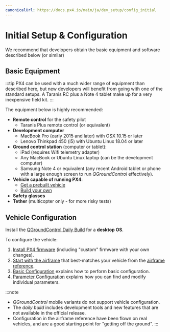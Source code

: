 ```yaml
---
canonicalUrl: https://docs.px4.io/main/ja/dev_setup/config_initial
---
```


# Initial Setup & Configuration

We recommend that developers obtain the basic equipment and software described below (or similar)

## Basic Equipment

:::tip
PX4 can be used with a much wider range of equipment than described here, but new developers will benefit from going with one of the standard setups.
A Taranis RC plus a Note 4 tablet make up for a very inexpensive field kit.
:::

The equipment below is highly recommended:

- **Remote control** for the safety pilot
  - Taranis Plus remote control (or equivalent)
- **Development computer**
  * MacBook Pro (early 2015 and later) with OSX 10.15 or later
  * Lenovo Thinkpad 450 (i5) with Ubuntu Linux 18.04 or later
- **Ground control station** (computer or tablet):
  * iPad (requires Wifi telemetry adapter)
  * Any MacBook or Ubuntu Linux laptop (can be the development computer)
  * Samsung Note 4 or equivalent (any recent Android tablet or phone with a large enough screen to run *QGroundControl* effectively).
- **Vehicle capable of running PX4**:
  - [Get a prebuilt vehicle](../complete_vehicles/README.md)
  - [Build your own](../airframes/README.md)
- **Safety glasses**
- **Tether** (multicopter only - for more risky tests)

## Vehicle Configuration

Install the [QGroundControl Daily Build](https://docs.qgroundcontrol.com/master/en/releases/daily_builds.html) for a **desktop OS**.

To configure the vehicle:
1. [Install PX4 firmware](../config/firmware.md#installing-px4-main-beta-or-custom-firmware) (including "custom" firmware with your own changes).
1. [Start with the airframe](../config/airframe.md) that best-matches your vehicle from the [airframe reference](../airframes/airframe_reference.md).
1. [Basic Configuration](../config/README.md) explains how to perform basic configuration.
1. [Parameter Configuration](../advanced_config/parameters.md) explains how you can find and modify individual parameters.

:::note
- *QGroundControl* mobile variants do not support vehicle configuration.
- The *daily build* includes development tools and new features that are not available in the official release.
- Configuration in the airframe reference have been flown on real vehicles, and are a good starting point for "getting off the ground".
:::
